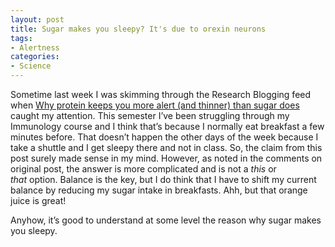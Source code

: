 ```yaml
---
layout: post
title: Sugar makes you sleepy? It's due to orexin neurons
tags:
- Alertness
categories:
- Science
---
```

<p>Sometime last week I was skimming through the Research Blogging feed when <a href="http://trynerdy.com/?p=1664">Why protein keeps you more alert (and thinner) than sugar does</a> caught my attention. This semester I&#8217;ve been struggling through my Immunology course and I think that&#8217;s because I normally eat breakfast a few minutes before. That doesn&#8217;t happen the other days of the week because I take a shuttle and I get sleepy there and not in class. So, the claim from this post surely made sense in my mind. However, as noted in the comments on original post, the answer is more complicated and is not a <em>this</em> or <em>that</em> option. Balance is the key, but I do think that I have to shift my current balance by reducing my sugar intake in breakfasts. Ahh, but that orange juice is great!</p>
<p>Anyhow, it&#8217;s good to understand at some level the reason why sugar makes you sleepy.</p>
